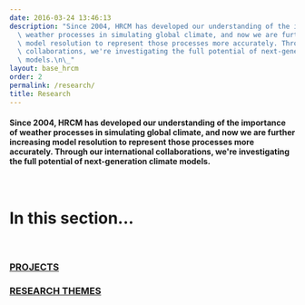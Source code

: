 ```yaml
---
date: 2016-03-24 13:46:13
description: "Since 2004, HRCM has developed our understanding of the importance of\
  \ weather processes in simulating global climate, and now we are further increasing\
  \ model resolution to represent those processes more accurately. Through our international\
  \ collaborations, we're investigating the full potential of next-generation climate\
  \ models.\n\_"
layout: base_hrcm
order: 2
permalink: /research/
title: Research
---
```


<h4>Since 2004, HRCM has developed our understanding of the importance of weather processes in simulating global climate, and now we are further increasing model resolution to represent those processes more accurately. Through our international collaborations, we're investigating the full potential of next-generation climate models.</h4>
<p> </p>
<h1>In this section...</h1>
<p> </p>
<h3><a href="/research/projects/">PROJECTS</a></h3>
<h3><a href="/research/projects/"></a><a href="/research/research-themes/">RESEARCH THEMES</a></h3>
